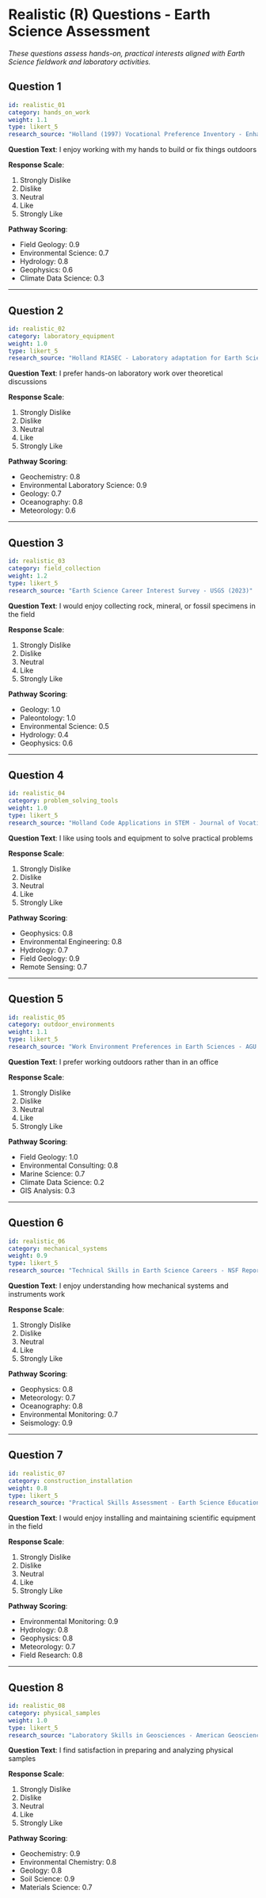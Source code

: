 # Realistic (R) Questions - Earth Science Assessment

*These questions assess hands-on, practical interests aligned with Earth Science fieldwork and laboratory activities.*

## Question 1
```yaml
id: realistic_01
category: hands_on_work
weight: 1.1
type: likert_5
research_source: "Holland (1997) Vocational Preference Inventory - Enhanced for Earth Science"
```

**Question Text**: I enjoy working with my hands to build or fix things outdoors

**Response Scale**:
1. Strongly Dislike
2. Dislike  
3. Neutral
4. Like
5. Strongly Like

**Pathway Scoring**:
- Field Geology: 0.9
- Environmental Science: 0.7
- Hydrology: 0.8
- Geophysics: 0.6
- Climate Data Science: 0.3

---

## Question 2
```yaml
id: realistic_02
category: laboratory_equipment
weight: 1.0
type: likert_5
research_source: "Holland RIASEC - Laboratory adaptation for Earth Sciences"
```

**Question Text**: I prefer hands-on laboratory work over theoretical discussions

**Response Scale**:
1. Strongly Dislike
2. Dislike
3. Neutral
4. Like
5. Strongly Like

**Pathway Scoring**:
- Geochemistry: 0.8
- Environmental Laboratory Science: 0.9
- Geology: 0.7
- Oceanography: 0.8
- Meteorology: 0.6

---

## Question 3
```yaml
id: realistic_03
category: field_collection
weight: 1.2
type: likert_5
research_source: "Earth Science Career Interest Survey - USGS (2023)"
```

**Question Text**: I would enjoy collecting rock, mineral, or fossil specimens in the field

**Response Scale**:
1. Strongly Dislike
2. Dislike
3. Neutral
4. Like
5. Strongly Like

**Pathway Scoring**:
- Geology: 1.0
- Paleontology: 1.0
- Environmental Science: 0.5
- Hydrology: 0.4
- Geophysics: 0.6

---

## Question 4
```yaml
id: realistic_04
category: problem_solving_tools
weight: 1.0
type: likert_5
research_source: "Holland Code Applications in STEM - Journal of Vocational Behavior (2022)"
```

**Question Text**: I like using tools and equipment to solve practical problems

**Response Scale**:
1. Strongly Dislike
2. Dislike
3. Neutral
4. Like
5. Strongly Like

**Pathway Scoring**:
- Geophysics: 0.8
- Environmental Engineering: 0.8
- Hydrology: 0.7
- Field Geology: 0.9
- Remote Sensing: 0.7

---

## Question 5
```yaml
id: realistic_05
category: outdoor_environments
weight: 1.1
type: likert_5
research_source: "Work Environment Preferences in Earth Sciences - AGU Survey (2023)"
```

**Question Text**: I prefer working outdoors rather than in an office

**Response Scale**:
1. Strongly Dislike
2. Dislike
3. Neutral
4. Like
5. Strongly Like

**Pathway Scoring**:
- Field Geology: 1.0
- Environmental Consulting: 0.8
- Marine Science: 0.7
- Climate Data Science: 0.2
- GIS Analysis: 0.3

---

## Question 6
```yaml
id: realistic_06
category: mechanical_systems
weight: 0.9
type: likert_5
research_source: "Technical Skills in Earth Science Careers - NSF Report (2022)"
```

**Question Text**: I enjoy understanding how mechanical systems and instruments work

**Response Scale**:
1. Strongly Dislike
2. Dislike
3. Neutral
4. Like
5. Strongly Like

**Pathway Scoring**:
- Geophysics: 0.8
- Meteorology: 0.7
- Oceanography: 0.8
- Environmental Monitoring: 0.7
- Seismology: 0.9

---

## Question 7
```yaml
id: realistic_07
category: construction_installation
weight: 0.8
type: likert_5
research_source: "Practical Skills Assessment - Earth Science Education (2023)"
```

**Question Text**: I would enjoy installing and maintaining scientific equipment in the field

**Response Scale**:
1. Strongly Dislike
2. Dislike
3. Neutral
4. Like
5. Strongly Like

**Pathway Scoring**:
- Environmental Monitoring: 0.9
- Hydrology: 0.8
- Geophysics: 0.8
- Meteorology: 0.7
- Field Research: 0.8

---

## Question 8
```yaml
id: realistic_08
category: physical_samples
weight: 1.0
type: likert_5
research_source: "Laboratory Skills in Geosciences - American Geosciences Institute (2023)"
```

**Question Text**: I find satisfaction in preparing and analyzing physical samples

**Response Scale**:
1. Strongly Dislike
2. Dislike
3. Neutral
4. Like
5. Strongly Like

**Pathway Scoring**:
- Geochemistry: 0.9
- Environmental Chemistry: 0.8
- Geology: 0.8
- Soil Science: 0.9
- Materials Science: 0.7